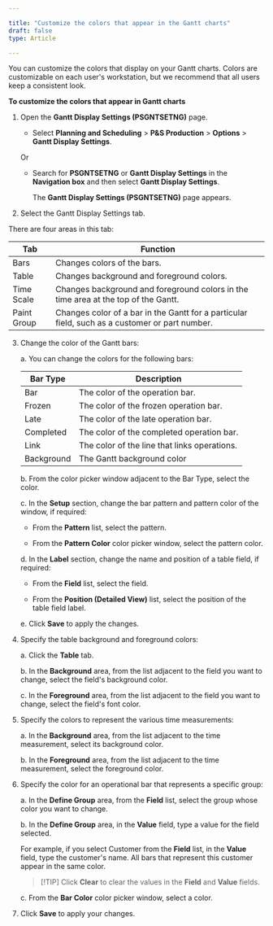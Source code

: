```yaml
---

title: "Customize the colors that appear in the Gantt charts"
draft: false
type: Article

---
```


You can customize the colors that display on your Gantt charts. Colors are customizable on each user's workstation, but we recommend that all users keep a consistent look.

**To customize the colors that appear in Gantt charts**

1. Open the **Gantt Display Settings (PSGNTSETNG)** page.

    - Select **Planning and Scheduling** > **P&S Production** > **Options** > **Gantt Display Settings**.

    Or

    - Search for **PSGNTSETNG** or **Gantt Display Settings** in the **Navigation box** and then select **Gantt Display Settings**.

        The **Gantt Display Settings (PSGNTSETNG)**  page appears.

2. Select the Gantt Display Settings tab.

There are four areas in this tab:

| Tab         | Function                                                                                       |
|-------------|------------------------------------------------------------------------------------------------|
| Bars        | Changes colors of the bars.                                                                    |
| Table       | Changes background and foreground colors.                                                      |
| Time Scale  | Changes background and foreground colors in the time area at the top of the Gantt.             |
| Paint Group | Changes color of a bar in the Gantt for a particular field, such as a customer or part number. |

3. Change the color of the Gantt bars:

    a. You can change the colors for the following bars:

    | Bar Type   | Description                                  |
    |------------|----------------------------------------------|
    | Bar        | The color of the operation bar.              |
    | Frozen     | The color of the frozen operation bar.       |
    | Late       | The color of the late operation bar.         |
    | Completed  | The color of the completed operation bar.    |
    | Link       | The color of the line that links operations. |
    | Background | The Gantt background color                   |

    b. From the color picker window adjacent to the Bar Type, select the color.

    c. In the **Setup** section, change the bar pattern and pattern color of the window, if required:

    - From the **Pattern** list, select the pattern.

    - From the **Pattern Color** color picker window, select the pattern color.

    d. In the **Label** section, change the name and position of a table field, if required:

    - From the **Field** list, select the field.

    - From the **Position (Detailed View)** list, select the position of the table field label.

    e. Click **Save** to apply the changes.

4. Specify the table background and foreground colors:

    a. Click the **Table** tab.

    b. In the **Background** area, from the list adjacent to the field you want to change, select the field's background color.

    c. In the **Foreground** area, from the list adjacent to the field you want to change, select the field's font color.

5. Specify the colors to represent the various time measurements:

    a. In the **Background** area, from the list adjacent to the time measurement, select its background color.

    b. In the **Foreground** area, from the list adjacent to the time measurement, select the foreground color.

6. Specify the color for an operational bar that represents a specific group:

    a. In the **Define Group** area, from the **Field** list, select the group whose color you want to change.

    b. In the **Define Group** area, in the **Value** field, type a value for the field selected.

    For example, if you select Customer from the **Field** list, in the **Value** field, type the customer's name. All bars that represent this customer appear in the same color.

    > [!TIP] Click **Clear** to clear the values in the **Field** and **Value** fields.

    c. From the **Bar Color** color picker window, select a color.

7. Click **Save** to apply your changes.

​